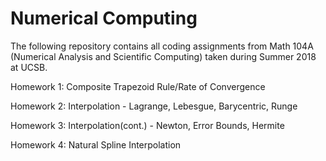 # Numerical Computing

The following repository contains all coding assignments from Math 104A (Numerical Analysis and Scientific Computing) taken during Summer 2018 at UCSB.

Homework 1: Composite Trapezoid Rule/Rate of Convergence

Homework 2: Interpolation - Lagrange, Lebesgue, Barycentric, Runge

Homework 3: Interpolation(cont.) - Newton, Error Bounds, Hermite 

Homework 4: Natural Spline Interpolation

